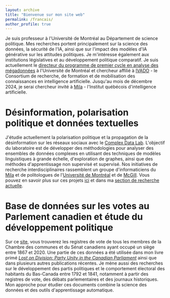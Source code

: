 ```yaml
---
layout: archive
title: "Bienvenue sur mon site web"
permalink: /francais/
author_profile: true
---
```


Je suis professeur à l'Université de Montréal au Département de science politique. Mes recherches portent principalement sur la science des données, la sécurité de l'IA, ainsi que sur l'impact des modèles d'IA générative sur les attitudes politiques. Je m'intéresse également aux institutions législatives et au développement politique comparatif. Je suis actuellement le [directeur du programme de premier cycle en analyse des mégadonnées](https://admission.umontreal.ca/programmes/microprogramme-de-1er-cycle-en-analyse-des-megadonnees-en-sciences-humaines-et-sociales/) à l'Université de Montréal et chercheur affilié à [IVADO](https://ivado.ca) - le Consortium de recherche, de formation et de mobilisation des connaissances en intelligence artificielle. Jusqu'au mois de décembre 2024, je serai chercheur invité à [Mila](https://mila.quebec/fr) - l'Institut québécois d'intelligence artificielle.

Désinformation, polarisation politique et données textuelles
======
J'étudie actuellement la polarisation politique et la propagation de la désinformation sur les réseaux sociaux avec le [Complex Data Lab](https://complexdatalabmcgill.github.io). L'objectif du laboratoire est de développer des méthodologies pour analyser des ensembles de données complexes en utilisant des techniques de modèles linguistiques à grande échelle, d'exploration de graphes, ainsi que des méthodes d'apprentissage non supervisé et supervisé. Nos initiatives de recherche interdisciplinaires rassemblent un groupe d'informaticiens du [Mila](https://mila.quebec/fr/) et de politologues de l'[Université de Montréal](https://pol.umontreal.ca/accueil/) et de [McGill](https://www.mcgill.ca/politicalscience/). Vous pouvez en savoir plus sur ces projets [ici](https://politicalpolarization.github.io) et dans ma [section de recherche actuelle](https://jf-godbout.github.io/publications/).

Base de données sur les votes au Parlement canadien et étude du développement politique
======
Sur ce [site](https://jf-godbout.github.io/data/), vous trouverez les registres de vote de tous les membres de la Chambre des communes et du Sénat canadiens ayant occupé un siège entre 1867 et 2020. Une partie de ces données a été utilisée dans mon livre primé [*Lost on Division: Party Unity in the Canadian Parliament*](https://utorontopress.com/9781487524753/lost-on-division/) ainsi que dans plusieurs autres publications récentes. Je mène aussi des recherches sur le développement des partis politiques et le comportement électoral des habitants du Bas-Canada entre 1792 et 1841, notamment à partir des registres de vote, des débats parlementaires et des journaux historiques. Mon approche pour étudier ces documents combine la science des données et des outils d'apprentissage automatique.
